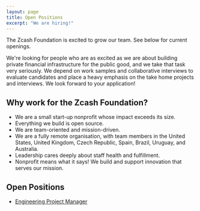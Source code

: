 ```yaml
---
layout: page
title: Open Positions
excerpt: "We are hiring!"
---
```


<!-- We have no open positions currently but check back regularly or follow us on [Twitter](https://twitter.com/zcashfoundation) to be alerted when we post new positions! -->

The Zcash Foundation is excited to grow our team. See below for current openings.

We're looking for people who are as excited as we are about building private financial infrastructure for the public good, and we take that task very seriously. We depend on work samples and collaborative interviews to evaluate candidates and place a heavy emphasis on the take home projects and interviews. We look forward to your application!

## Why work for the Zcash Foundation?
* We are a small start-up nonprofit whose impact exceeds its size.
* Everything we build is open source.
* We are team-oriented and mission-driven.
* We are a fully remote organisation, with team members in the United States, United Kingdom, Czech Republic, Spain, Brazil, Uruguay, and Australia.
* Leadership cares deeply about staff health and fulfillment.
* Nonprofit means what it says! We build and support innovation that serves our mission.

## Open Positions
* [Engineering Project Manager](https://www.zfnd.org/blog/engineering-project-manager/)
